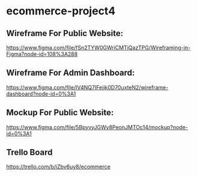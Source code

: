 # ecommerce-project4

## Wireframe For Public Website:
https://www.figma.com/file/fSn2TYW0GWriCMTiQazTPG/Wireframing-in-Figma?node-id=108%3A288

## Wireframe For Admin Dashboard:
https://www.figma.com/file/lV4NQ7IFejjk0D70uxteN2/wireframe-dashboard?node-id=0%3A1

## Mockup For Public Website:
https://www.figma.com/file/5BpyvyJGWy8PeonJMTOc14/mockup?node-id=0%3A1

## Trello Board
https://trello.com/b/iZbv6uy8/ecommerce
